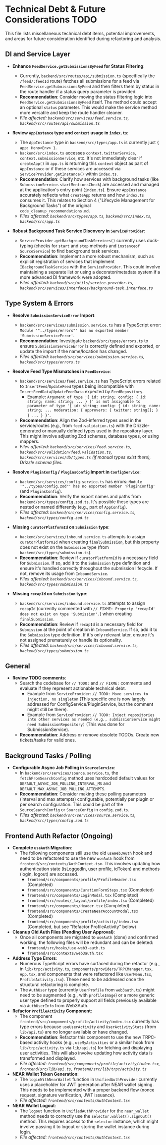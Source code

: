 # Technical Debt & Future Considerations TODO

This file lists miscellaneous technical debt items, potential improvements, and areas for future consideration identified during refactoring and analysis.

## DI and Service Layer
-   **Enhance `FeedService.getSubmissionsByFeed` for Status Filtering**:
    -   Currently, `backend/src/routes/api/submission.ts` (specifically the `/feed/:feedId` route) fetches all submissions for a feed via `FeedService.getSubmissionsByFeed` and then filters them by status in the route handler if a status query parameter is provided.
    -   **Recommendation**: Consider moving the status filtering logic into `FeedService.getSubmissionsByFeed` itself. The method could accept an optional `status` parameter. This would make the service method more versatile and keep the route handler cleaner.
    -   *File affected: `backend/src/services/feed.service.ts`, `backend/src/routes/api/submission.ts`*

-   **Review `AppInstance` type and `context` usage in `index.ts`**:
    -   The `AppInstance` type in `backend/src/types/app.ts` is currently just `{ app: Hono<Env> }`.
    -   `backend/src/index.ts` accesses `context.twitterService`, `context.submissionService`, etc. It's not immediately clear if `createApp()` in `app.ts` is returning this `context` object as part of `AppInstance` or if these services are accessed via `ServiceProvider.getInstance()` within `index.ts`.
    -   **Recommendation**: Clarify how services with background tasks (like `SubmissionService.startMentionsCheck`) are accessed and managed at the application's entry point (`index.ts`). Ensure `AppInstance` accurately reflects what `createApp` returns and how `index.ts` consumes it. This relates to Section 4 ("Lifecycle Management for Background Tasks") of the original `code_cleanup_recommendations.md`.
    -   *Files affected: `backend/src/types/app.ts`, `backend/src/index.ts`, `backend/src/app.ts`*

-   **Robust Background Task Service Discovery in `ServiceProvider`**:
    -   `ServiceProvider.getBackgroundTaskServices()` currently uses duck-typing (checks for `start` and `stop` methods and `instanceof SourceService`) to find background task services.
    -   **Recommendation**: Implement a more robust mechanism, such as explicit registration of services that implement `IBackgroundTaskService` with the `ServiceProvider`. This could involve maintaining a separate list or using a decorator/metadata system if a more advanced DI framework were adopted.
    -   *Files affected: `backend/src/utils/service-provider.ts`, `backend/src/services/interfaces/background-task.interface.ts`*

## Type System & Errors
-   **Resolve `SubmissionServiceError` Import**:
    -   `backend/src/services/submission.service.ts` has a TypeScript error: `Module '"../types/errors"' has no exported member 'SubmissionServiceError'`.
    -   **Recommendation**: Investigate `backend/src/types/errors.ts` to ensure `SubmissionServiceError` is correctly defined and exported, or update the import if the name/location has changed.
    -   *Files affected: `backend/src/services/submission.service.ts`, `backend/src/types/errors.ts`*

-   **Resolve Feed Type Mismatches in `FeedService`**:
    -   `backend/src/services/feed.service.ts` has TypeScript errors related to `InsertFeed`/`UpdateFeed` types being incompatible with `InsertFeedData`/`UpdateFeedData` expected by `FeedRepository`.
        - Example: `Argument of type '{ id: string; config: { id: string; name: string; ... } }' is not assignable to parameter of type '{ id: string; config: { id: string; name: string; ... moderation: { approvers: { twitter: string[]; } } ... } }'`.
    -   **Recommendation**: Align the Zod-inferred types used in the service/routes (e.g., from `feed.validation.ts`) with the Drizzle-generated or manually defined types used in the repository layer. This might involve adjusting Zod schemas, database types, or using mappers.
    -   *Files affected: `backend/src/services/feed.service.ts`, `backend/src/validation/feed.validation.ts`, `backend/src/services/db/types.ts` (if manual types exist there), Drizzle schema files.*

-   **Resolve `PluginConfig` / `PluginsConfig` Import in `ConfigService`**:
    -   `backend/src/services/config.service.ts` has errors: `Module '"../types/config.zod"' has no exported member 'PluginConfig'` (and `PluginsConfig`).
    -   **Recommendation**: Verify the export names and paths from `backend/src/types/config.zod.ts`. It's possible these types are nested or named differently (e.g., part of `AppConfig`).
    -   *Files affected: `backend/src/services/config.service.ts`, `backend/src/types/config.zod.ts`*

-   **Missing `curatorPlatformId` on `Submission` type**:
    -   `backend/src/services/inbound.service.ts` attempts to assign `curatorPlatformId` when creating `finalSubmission`, but this property does not exist on the `Submission` type (from `backend/src/types/submission.ts`).
    -   **Recommendation**: Review if `curatorPlatformId` is a necessary field for `Submission`. If so, add it to the `Submission` type definition and ensure it's handled correctly throughout the submission lifecycle. If not, remove its usage from `InboundService`.
    -   *Files affected: `backend/src/services/inbound.service.ts`, `backend/src/types/submission.ts`*

-   **Missing `recapId` on `Submission` type**:
    -   `backend/src/services/inbound.service.ts` attempts to assign `recapId` (currently commented with `// FIXME: Property 'recapId' does not exist on type 'Submission'.`) when creating `finalSubmission`.
    -   **Recommendation**: Review if `recapId` is a necessary field for `Submission` at the point of creation in `InboundService`. If so, add it to the `Submission` type definition. If it's only relevant later, ensure it's not assigned prematurely or handle its optionality.
    -   *Files affected: `backend/src/services/inbound.service.ts`, `backend/src/types/submission.ts`*

## General
-   **Review TODO comments**:
    -   Search the codebase for `// TODO:` and `// FIXME:` comments and evaluate if they represent actionable technical debt.
        - Example from `ServiceProvider`: `// TODO: Move services to injection, no singleton` (This specific one is now largely addressed for ConfigService/PluginService, but the comment might still be there).
        - Example from `ServiceProvider`: `// TODO: Inject repositories into other services as needed (e.g., submissionService might need SubmissionRepository)` (This was done for SubmissionService).
    -   **Recommendation**: Address or remove obsolete TODOs. Create new tickets/tasks for valid ones.

## Background Tasks / Polling
-   **Configurable Async Job Polling in `SourceService`**:
    -   In `backend/src/services/source.service.ts`, the `fetchFromSearchConfig` method uses hardcoded default values for `DEFAULT_ASYNC_JOB_POLLING_INTERVAL_MS` and `DEFAULT_MAX_ASYNC_JOB_POLLING_ATTEMPTS`.
    -   **Recommendation**: Consider making these polling parameters (interval and max attempts) configurable, potentially per plugin or per search configuration. This could be part of the `SourceSearchConfig` or `SourceConfig` in `config.zod.ts`.
    -   *Files affected: `backend/src/services/source.service.ts`, `backend/src/types/config.zod.ts`*

## Frontend Auth Refactor (Ongoing)
-   **Complete `useAuth` Migration**:
    -   The following components still use the old `useWeb3Auth` hook and need to be refactored to use the new `useAuth` hook from `frontend/src/contexts/AuthContext.tsx`. This involves updating how authentication state (isLoggedIn, user profile, idToken) and methods (login, logout) are accessed.
        -   `frontend/src/components/profile/ProfileHeader.tsx` (Completed)
        -   `frontend/src/components/CurationFormSteps.tsx` (Completed)
        -   `frontend/src/components/LoginModal.tsx` (Completed)
        -   `frontend/src/routes/_layout/profile/index.tsx` (Completed)
        -   `frontend/src/components/Header.tsx` (Completed)
        -   `frontend/src/components/CreateNearAccountModal.tsx` (Completed)
        -   `frontend/src/components/profile/activity/index.tsx` (Completed, but see "Refactor ProfileActivity" below)
-   **Cleanup Old Auth Files (Pending User Approval)**:
    -   Once all components are migrated to `useAuth` (done) and confirmed working, the following files will be redundant and can be deleted:
        -   `frontend/src/hooks/use-web3-auth.ts`
        -   `frontend/src/contexts/web3auth.tsx`
-   **Address Type Errors**:
    -   Numerous TypeScript errors have surfaced during the refactor (e.g., in `lib/trpc/activity.ts`, `components/providers/TRPCManager.tsx`, `App.tsx`, and components that were refactored like `UserMenu.tsx`, `ProfileActivity.tsx`). These need to be addressed once the structural refactoring is complete.
    -   The `AuthUser` type (currently `UserProfile` from `web3auth.ts`) might need to be augmented (e.g., with `profileImage`) or a more generic user type defined to properly support all fields previously available via `AuthUserInfo` from Web3Auth.
-   **Refactor `ProfileActivity` Component**:
    -   The component `frontend/src/components/profile/activity/index.tsx` currently has type errors because `useUserActivity` and `UserActivityStats` (from `lib/api.ts`) are no longer available or have changed.
    -   **Recommendation**: Refactor this component to use the new TRPC-based activity hooks (e.g., `useMyActivities` or a similar hook from `lib/trpc/activity.ts` via `lib/api.ts`) for fetching and displaying user activities. This will also involve updating how activity data is transformed and displayed.
    -   *File affected: `frontend/src/components/profile/activity/index.tsx`, `frontend/src/lib/api.ts`, `frontend/src/lib/trpc/activity.ts`*
-   **NEAR Wallet Token Generation**:
    -   The `loginWithNearWallet` function in `UnifiedAuthProvider` currently uses a placeholder for JWT generation after NEAR wallet signing. This needs to be implemented with a proper backend flow (nonce request, signature verification, JWT issuance).
    -   *File affected: `frontend/src/contexts/AuthContext.tsx`*
-   **NEAR Wallet Logout**:
    -   The `logout` function in `UnifiedAuthProvider` for the `near_wallet` method needs to correctly use the `selector.wallet().signOut()` method. This requires access to the `selector` instance, which might involve passing it to logout or storing the wallet instance during login.
    -   *File affected: `frontend/src/contexts/AuthContext.tsx`*
